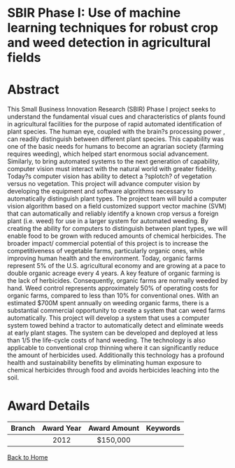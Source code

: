 
SBIR Phase I: Use of machine learning techniques for robust crop and weed detection in agricultural fields
==========================================================================================================

# Abstract


This Small Business Innovation Research (SBIR) Phase I project seeks to understand the fundamental visual cues and characteristics of plants found in agricultural facilities for the purpose of rapid automated identification of plant species. The human eye, coupled with the brain?s processing power , can readily distinguish between different plant species. This capability was one of the basic needs for humans to become an agrarian society (farming requires weeding), which helped start enormous social advancement. Similarly, to bring automated systems to the next generation of capability, computer vision must interact with the natural world with greater fidelity. Today?s computer vision has ability to detect a ?splotch? of vegetation versus no vegetation. This project will advance computer vision by developing the equipment and software algorithms necessary to automatically distinguish plant types. The project team will build a computer vision algorithm based on a field customized support vector machine (SVM) that can automatically and reliably identify a known crop versus a foreign plant (i.e. weed) for use in a larger system for automated weeding. By creating the ability for computers to distinguish between plant types, we will enable food to be grown with reduced amounts of chemical herbicides. The broader impact/ commercial potential of this project is to increase the competitiveness of vegetable farms, particularly organic ones, while improving human health and the environment. Today, organic farms represent 5% of the U.S. agricultural economy and are growing at a pace to double organic acreage every 4 years. A key feature of organic farming is the lack of herbicides. Consequently, organic farms are normally weeded by hand. Weed control represents approximately 50% of operating costs for organic farms, compared to less than 10% for conventional ones. With an estimated $700M spent annually on weeding organic farms, there is a substantial commercial opportunity to create a system that can weed farms automatically. This project will develop a system that uses a computer system towed behind a tractor to automatically detect and eliminate weeds at early plant stages. The system can be developed and deployed at less than 1/5 the life-cycle costs of hand weeding. The technology is also applicable to conventional crop thinning where it can significantly reduce the amount of herbicides used. Additionally this technology has a profound health and sustainability benefits by eliminating human exposure to chemical herbicides through food and avoids herbicides leaching into the soil.  

# Award Details

|Branch|Award Year|Award Amount|Keywords|
| :---: | :---: | :---: | :---: |
||2012|$150,000||
  
  


[Back to Home](https://github.com/chrischow/dod_sbir_awards#134)